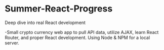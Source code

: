 # Summer-React-Progress
Deep dive into real React development

-Small crypto currency web app to pull API data, utilize AJAX, learn React Router, and proper React development.
Using Node & NPM for a local server.
